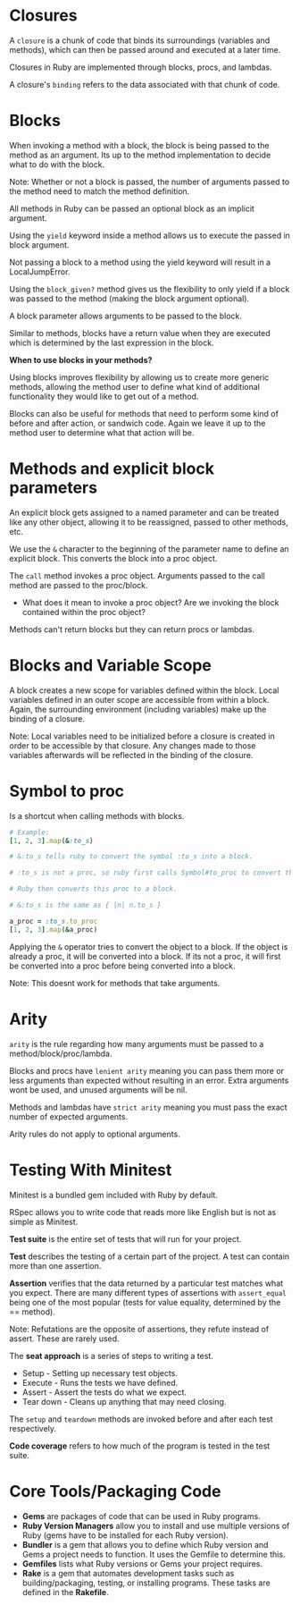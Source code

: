 # Closures
A `closure` is a chunk of code that binds its surroundings (variables and methods),  which can then be passed around and executed at a later time.

Closures in Ruby are implemented through blocks, procs, and lambdas.

A closure's `binding` refers to the data associated with that chunk of code.

# Blocks

When invoking a method with a block, the block is being passed to the method as an argument. Its up to the method implementation to decide what to do with the block.

Note: Whether or not a block is passed, the number of arguments passed to the method need to match the method definition.

All methods in Ruby can be passed an optional block as an implicit argument.

Using the `yield` keyword inside a method allows us to execute the passed in block argument.

Not passing a block to a method using the yield keyword will result in a LocalJumpError.

Using the `block_given?` method gives us the flexibility to only yield if a block was passed to the method (making the block argument optional).

A block parameter allows arguments to be passed to the block.

Similar to methods, blocks have a return value when they are executed which is determined by the last expression in the block.

**When to use blocks in your methods?**

Using blocks improves flexibility by allowing us to create more generic methods, allowing the method user to define what kind of additional functionality they would like to get out of a method.

Blocks can also be useful for methods that need to perform some kind of before and after action, or sandwich code. Again we leave it up to the method user to determine what that action will be.

# Methods and explicit block parameters

An explicit block gets assigned to a named parameter and can be treated like any other object, allowing it to be reassigned, passed to other methods, etc.

We use the `&` character to the beginning of the parameter name to define an explicit block. This converts the block into a proc object.

The `call` method invokes a proc object. Arguments passed to the call method are passed to the proc/block.

* What does it mean to invoke a proc object? Are we invoking the block contained within the proc object?

Methods can't return blocks but they can return procs or lambdas.

# Blocks and Variable Scope

A block creates a new scope for variables defined within the block. Local variables defined in an outer scope are accessible from within a block. Again, the surrounding environment (including variables) make up the binding of a closure.

Note: Local variables need to be initialized before a closure is created in order to be accessible by that closure. Any changes made to those variables afterwards will be reflected in the binding of the closure.

# Symbol to proc

Is a shortcut when calling methods with blocks.
```ruby
# Example:
[1, 2, 3].map(&:to_s)

# &:to_s tells ruby to convert the symbol :to_s into a block.

# :to_s is not a proc, so ruby first calls Symbol#to_proc to convert the symbol to a proc.

# Ruby then converts this proc to a block.

# &:to_s is the same as { |n| n.to_s }

a_proc = :to_s.to_proc
[1, 2, 3].map(&a_proc)
```
Applying the `&` operator tries to convert the object to a block. If the object is already a proc, it will be converted into a block. If its not a proc, it will first be converted into a proc before being converted into a block.

Note: This doesnt work for methods that take arguments.

# Arity

`arity` is the rule regarding how many arguments must be passed to a method/block/proc/lambda.

Blocks and procs have `lenient arity` meaning you can pass them more or less arguments than expected without resulting in an error. Extra arguments wont be used, and unused arguments will be nil.

Methods and lambdas have `strict arity` meaning you must pass the exact number of expected arguments.

Arity rules do not apply to optional arguments.

# Testing With Minitest

Minitest is a bundled gem included with Ruby by default.

RSpec allows you to write code that reads more like English but is not as simple as Minitest.

**Test suite** is the entire set of tests that will run for your project.

**Test** describes the testing of a certain part of the project. A test can contain more than one assertion.

**Assertion** verifies that the data returned by a particular test matches what you expect. There are many different types of assertions with `assert_equal` being one of the most popular (tests for value equality, determined by the == method).

Note: Refutations are the opposite of assertions, they refute instead of assert. These are rarely used.

The **seat approach** is a series of steps to writing a test.

* Setup - Setting up necessary test objects.
* Execute - Runs the tests we have defined.
* Assert - Assert the tests do what we expect.
* Tear down - Cleans up anything that may need closing.

The `setup` and `teardown` methods are invoked before and after each test respectively.

**Code coverage** refers to how much of the program is tested in the test suite.

# Core Tools/Packaging Code

* **Gems** are packages of code that can be used in Ruby programs.
* **Ruby Version Managers** allow you to install and use multiple versions of Ruby (gems have to be installed for each Ruby version).
* **Bundler** is a gem that allows you to define which Ruby version and Gems a project needs to function. It uses the Gemfile to determine this.
* **Gemfiles** lists what Ruby versions or Gems your project requires.
* **Rake** is a gem that automates development tasks such as building/packaging, testing, or installing programs. These tasks are defined in the **Rakefile**.